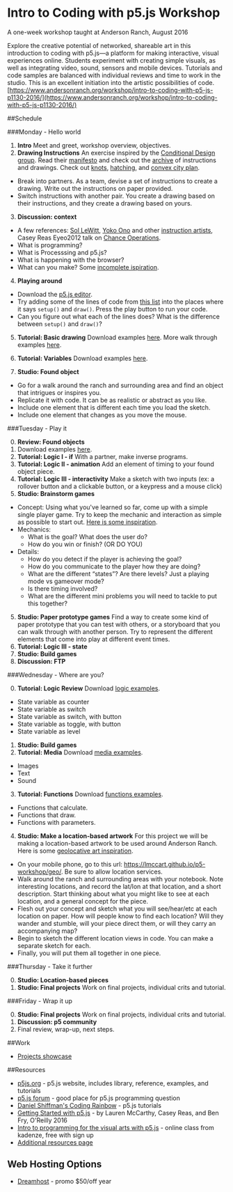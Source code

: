 # Intro to Coding with p5.js Workshop 

A one-week workshop taught at Anderson Ranch, August 2016

Explore the creative potential of networked, shareable art in this introduction to coding with p5.js—a platform for making interactive, visual experiences online. Students experiment with creating simple visuals, as well as integrating video, sound, sensors and mobile devices. Tutorials and code samples are balanced with individual reviews and time to work in the studio. This is an excellent initiation into the artistic possibilities of code. [https://www.andersonranch.org/workshop/intro-to-coding-with-p5-js-p1130-2016/](https://www.andersonranch.org/workshop/intro-to-coding-with-p5-js-p1130-2016/)


##Schedule

###Monday - Hello world
1. __Intro__ Meet and greet, workshop overview, objectives.
2. __Drawing Instructions__ An exercise inspired by the [Conditional Design group](http://conditionaldesign.org/). Read their [manifesto](http://conditionaldesign.org/manifesto/) and check out the [archive](http://conditionaldesign.org/archive/) of instructions and drawings. Check out [knots](http://conditionaldesign.org/workshops/knots/), [hatching](http://conditionaldesign.org/workshops/hatching/), and [convex city plan](http://conditionaldesign.org/workshops/convex-city-plan/).

  * Break into partners. As a team, devise a set of instructions to create a drawing. Write out the instructions on paper provided.
  * Switch instructions with another pair. You create a drawing based on their instructions, and they create a drawing based on yours.
  
3. __Discussion: context__
  * A few references: [Sol LeWitt](https://en.wikipedia.org/wiki/Sol_LeWitt), [Yoko Ono](https://monoskop.org/images/2/2a/Ono_Yoko_Grapefruit_A_Book_of_Instructions_and_Drawings_by_Yoko_Ono_S_and_S_edition_excerpt.pdf) and other [instruction artists](http://www.e-flux.com/projects/do_it/notes/essay/e002_text.html), Casey Reas Eyeo2012 talk on [Chance Operations](https://vimeo.com/45851523).
  * What is programming?
  * What is Processsing and p5.js?
  * What is happening with the browser?
  * What can you make? Some [incomplete ispiration](https://github.com/lmccart/p5-workshop/raw/master/inspiration.md).

4. __Playing around__

  * Download the [p5.js editor](http://p5js.org/download/).
  * Try adding some of the lines of code from [this list](https://github.com/lmccart/p5-workshop/blob/master/commands.md) into the places where it says `setup()` and `draw()`. Press the play button to run your code.
  * Can you figure out what each of the lines does? What is the difference between `setup()` and `draw()`?

5. __Tutorial: Basic drawing__ Download examples [here](https://github.com/lmccart/p5-workshop/raw/master/01_drawing/01_drawing.zip). More walk through examples [here](http://p5js.org/home/).

6. __Tutorial: Variables__ Download examples [here](https://github.com/lmccart/p5-workshop/raw/master/02_variables_animation/02_variables_animation.zip).

7. __Studio: Found object__ 
  * Go for a walk around the ranch and surrounding area and find an object that intrigues or inspires you.
  * Replicate it with code. It can be as realistic or abstract as you like.
  * Include one element that is different each time you load the sketch.
  * Include one element that changes as you move the mouse.
  

###Tuesday - Play it

0. __Review: Found objects__
1. Download examples [here](https://github.com/lmccart/p5-workshop/raw/master/02_variables_animation/02_variables_animation.zip).
2. __Tutorial: Logic I - if__ With a partner, make inverse programs.
2. __Tutorial: Logic II - animation__ Add an element of timing to your found object piece.
3. __Tutorial: Logic III - interactivity__ Make a sketch with two inputs (ex: a rollover button and a clickable button, or a keypress and a mouse click)
4. __Studio: Brainstorm games__
 * Concept: Using what you've learned so far, come up with a simple single player game. Try to keep the mechanic and interaction as simple as possible to start out. [Here is some inspiration](https://github.com/lmccart/p5-workshop/blob/master/inspiration.md#games).
 * Mechanics:
    * What is the goal? What does the user do?
    * How do you win or finish? (OR DO YOU)
 * Details:
    * How do you detect if the player is achieving the goal?
    * How do you communicate to the player how they are doing?
    * What are the different “states”? Are there levels? Just a playing mode vs gameover mode?
    * Is there timing involved?
    * What are the different mini problems you will need to tackle to put this together?

5. __Studio: Paper prototype games__ Find a way to create some kind of paper prototype that you can test with others, or a storyboard that you can walk through with another person. Try to represent the different elements that come into play at different event times.
6. __Tutorial: Logic III - state__
7. __Studio: Build games__
8. __Discussion: FTP__

###Wednesday - Where are you?

0. __Tutorial: Logic Review__ Download [logic examples](https://github.com/lmccart/p5-workshop/raw/master/04_logic/04_logic.zip).
 * State variable as counter
 * State variable as switch
 * State variable as switch, with button
 * State variable as toggle, with button
 * State variable as level
1. __Studio: Build games__
2. __Tutorial: Media__  Download [media examples](https://github.com/lmccart/p5-workshop/raw/master/05_media/05_media.zip).
 * Images
 * Text
 * Sound
3. __Tutorial: Functions__  Download [functions examples](https://github.com/lmccart/p5-workshop/raw/master/05_functions/05_functions.zip).
 * Functions that calculate.
 * Functions that draw.
 * Functions with parameters.
4. __Studio: Make a location-based artwork__ For this project we will be making a location-based artwork to be used around Anderson Ranch. Here is some [geolocative art inspiration]().
 * On your mobile phone, go to this url: https://lmccart.github.io/p5-workshop/geo/. Be sure to allow location services.
 * Walk around the ranch and surrounding areas with your notebook. Note interesting locations, and record the lat/lon at that location, and a short description. Start thinking about what you might like to see at each location, and a general concept for the piece.
 * Flesh out your concept and sketch what you will see/hear/etc at each location on paper. How will people know to find each location? Will they wander and stumble, will your piece direct them, or will they carry an accompanying map?
 * Begin to sketch the different location views in code. You can make a separate sketch for each.
 * Finally, you will put them all together in one piece.

###Thursday - Take it further

0. __Studio: Location-based pieces__
2. __Studio: Final projects__ Work on final projects, individual crits and tutorial.

###Friday - Wrap it up

0. __Studio: Final projects__ Work on final projects, individual crits and tutorial.
1. __Discussion: p5 community__
2. Final review, wrap-up, next steps.


##Work
* [Projects showcase](https://lmccart.github.io/p5-workshop/)

##Resources

* [p5js.org](http://p5js.org) - p5.js website, includes library, reference, examples, and tutorials
* [p5.js forum](https://forum.processing.org/two/) - good place for p5.js programming question
* [Daniel Shiffman's Coding Rainbow](https://www.youtube.com/playlist?list=PLRqwX-V7Uu6Zy51Q-x9tMWIv9cueOFTFA) - p5.js tutorials
* [Getting Started with p5.js](https://www.amazon.com/Make-Interactive-Graphics-JavaScript-Processing/dp/1457186772) - by Lauren McCarthy, Casey Reas, and Ben Fry, O'Reilly 2016
* [Intro to programming for the visual arts with p5.js](https://www.kadenze.com/courses/introduction-to-programming-for-the-visual-arts-with-p5-js/info) - online class from kadenze, free with sign up
* [Additional resources page](https://github.com/ITPNYU/ICM-2015/wiki/Resources)

## Web Hosting Options
* [Dreamhost](https://www.dreamhost.com/promo/dreamsavings50/) - promo $50/off year
